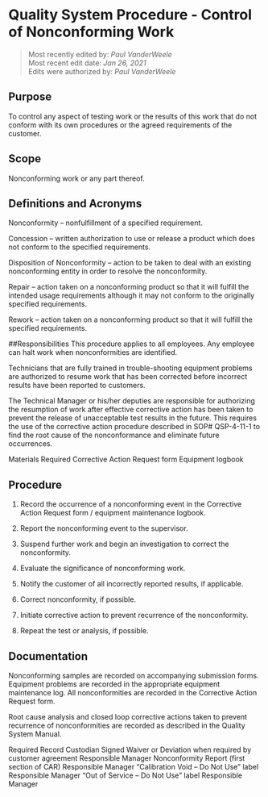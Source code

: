 # Quality System Procedure - Control of Nonconforming Work

>Most recently edited by: *Paul VanderWeele*  
>Most recent edit date: *Jan 26, 2021*  
>Edits were authorized by: *Paul VanderWeele*  

## Purpose

To control any aspect of testing work or the results of this work that do not conform with its own procedures or the agreed requirements of the customer.

## Scope
Nonconforming work or any part thereof.

## Definitions and Acronyms
Nonconformity – nonfulfillment of a specified requirement.

Concession – written authorization to use or release a product which does not conform to the specified requirements.

Disposition of Nonconformity – action to be taken to deal with an existing nonconforming entity in order to resolve the nonconformity.

Repair – action taken on a nonconforming product so that it will fulfill the intended usage requirements although it may not conform to the originally specified requirements.

Rework – action taken on a nonconforming product so that it will fulfill the specified requirements.


##Responsibilities
This procedure applies to all employees. Any employee can halt work when nonconformities are identified.

Technicians that are fully trained in trouble-shooting equipment problems are authorized to resume work that has been corrected before incorrect results have been reported to customers.

The Technical Manager or his/her deputies are responsible for authorizing the resumption of work after effective corrective action has been taken to prevent the release of unacceptable test results in the future. This requires the use of the corrective action procedure described in SOP# QSP-4-11-1 to find the root cause of the nonconformance and eliminate future occurrences.

Materials Required
Corrective Action Request form
Equipment logbook

## Procedure

1.	Record the occurrence of a nonconforming event in the Corrective Action Request form / equipment maintenance logbook.

2.	Report the nonconforming event to the supervisor.

3.	Suspend further work and begin an investigation to correct the nonconformity.

4.	Evaluate the significance of nonconforming work.

5.	Notify the customer of all incorrectly reported results, if applicable.

6.	Correct nonconformity, if possible.

7.	Initiate corrective action to prevent recurrence of the nonconformity.

8.	Repeat the test or analysis, if possible.


## Documentation
Nonconforming samples are recorded on accompanying submission forms. Equipment problems are recorded in the appropriate equipment maintenance log. All nonconformities are recorded in the Corrective Action Request form.

Root cause analysis and closed loop corrective actions taken to prevent recurrence of nonconformities are recorded as described in the Quality System Manual.

Required Record	Custodian
Signed Waiver or Deviation when required by customer agreement	Responsible Manager
Nonconformity Report (first section of CAR)	Responsible Manager
“Calibration Void – Do Not Use” label	Responsible Manager
“Out of Service – Do Not Use” label	Responsible Manager
